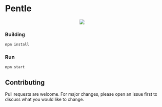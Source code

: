 # Pentle

<p align="center">
  <img src="https://github.com/SpookyPinkyTux/pentle/blob/master/public/img/pentle.png" />
</p>

### Building

```bash
npm install
```

### Run

```bash
npm start
```

## Contributing
Pull requests are welcome. For major changes, please open an issue first to discuss what you would like to change.